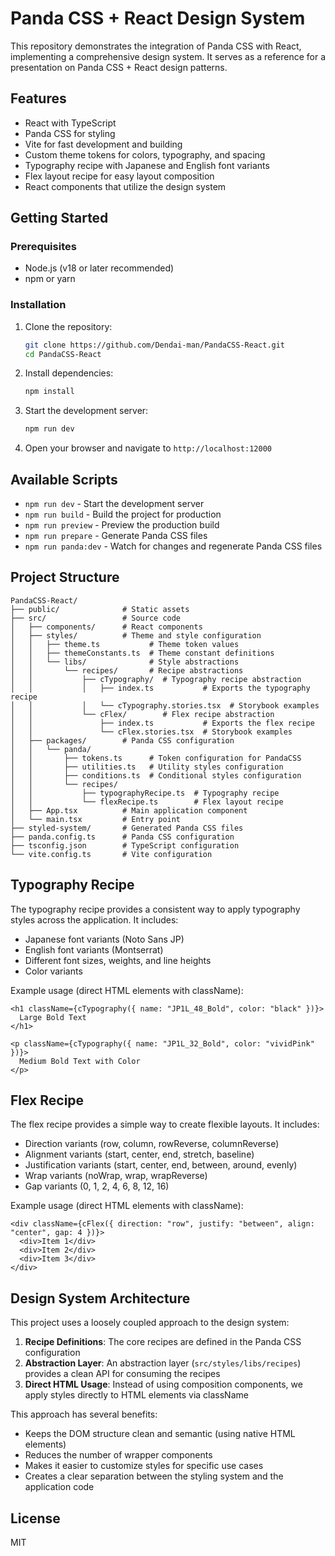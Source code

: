 # Panda CSS + React Design System

This repository demonstrates the integration of Panda CSS with React, implementing a comprehensive design system. It serves as a reference for a presentation on Panda CSS + React design patterns.

## Features

- React with TypeScript
- Panda CSS for styling
- Vite for fast development and building
- Custom theme tokens for colors, typography, and spacing
- Typography recipe with Japanese and English font variants
- Flex layout recipe for easy layout composition
- React components that utilize the design system

## Getting Started

### Prerequisites

- Node.js (v18 or later recommended)
- npm or yarn

### Installation

1. Clone the repository:
   ```bash
   git clone https://github.com/Dendai-man/PandaCSS-React.git
   cd PandaCSS-React
   ```

2. Install dependencies:
   ```bash
   npm install
   ```

3. Start the development server:
   ```bash
   npm run dev
   ```

4. Open your browser and navigate to `http://localhost:12000`

## Available Scripts

- `npm run dev` - Start the development server
- `npm run build` - Build the project for production
- `npm run preview` - Preview the production build
- `npm run prepare` - Generate Panda CSS files
- `npm run panda:dev` - Watch for changes and regenerate Panda CSS files

## Project Structure

```
PandaCSS-React/
├── public/              # Static assets
├── src/                 # Source code
│   ├── components/      # React components
│   ├── styles/          # Theme and style configuration
│   │   ├── theme.ts           # Theme token values
│   │   ├── themeConstants.ts  # Theme constant definitions
│   │   └── libs/              # Style abstractions
│   │       └── recipes/       # Recipe abstractions
│   │           ├── cTypography/  # Typography recipe abstraction
│   │           │   ├── index.ts           # Exports the typography recipe
│   │           │   └── cTypography.stories.tsx  # Storybook examples
│   │           └── cFlex/        # Flex recipe abstraction
│   │               ├── index.ts           # Exports the flex recipe
│   │               └── cFlex.stories.tsx  # Storybook examples
│   ├── packages/        # Panda CSS configuration
│   │   └── panda/
│   │       ├── tokens.ts      # Token configuration for PandaCSS
│   │       ├── utilities.ts   # Utility styles configuration
│   │       ├── conditions.ts  # Conditional styles configuration
│   │       └── recipes/
│   │           ├── typographyRecipe.ts  # Typography recipe
│   │           └── flexRecipe.ts        # Flex layout recipe
│   ├── App.tsx          # Main application component
│   └── main.tsx         # Entry point
├── styled-system/       # Generated Panda CSS files
├── panda.config.ts      # Panda CSS configuration
├── tsconfig.json        # TypeScript configuration
└── vite.config.ts       # Vite configuration
```

## Typography Recipe

The typography recipe provides a consistent way to apply typography styles across the application. It includes:

- Japanese font variants (Noto Sans JP)
- English font variants (Montserrat)
- Different font sizes, weights, and line heights
- Color variants

Example usage (direct HTML elements with className):

```tsx
<h1 className={cTypography({ name: "JP1L_48_Bold", color: "black" })}>
  Large Bold Text
</h1>

<p className={cTypography({ name: "JP1L_32_Bold", color: "vividPink" })}>
  Medium Bold Text with Color
</p>
```

## Flex Recipe

The flex recipe provides a simple way to create flexible layouts. It includes:

- Direction variants (row, column, rowReverse, columnReverse)
- Alignment variants (start, center, end, stretch, baseline)
- Justification variants (start, center, end, between, around, evenly)
- Wrap variants (noWrap, wrap, wrapReverse)
- Gap variants (0, 1, 2, 4, 6, 8, 12, 16)

Example usage (direct HTML elements with className):

```tsx
<div className={cFlex({ direction: "row", justify: "between", align: "center", gap: 4 })}>
  <div>Item 1</div>
  <div>Item 2</div>
  <div>Item 3</div>
</div>
```

## Design System Architecture

This project uses a loosely coupled approach to the design system:

1. **Recipe Definitions**: The core recipes are defined in the Panda CSS configuration
2. **Abstraction Layer**: An abstraction layer (`src/styles/libs/recipes`) provides a clean API for consuming the recipes
3. **Direct HTML Usage**: Instead of using composition components, we apply styles directly to HTML elements via className

This approach has several benefits:
- Keeps the DOM structure clean and semantic (using native HTML elements)
- Reduces the number of wrapper components
- Makes it easier to customize styles for specific use cases
- Creates a clear separation between the styling system and the application code

## License

MIT